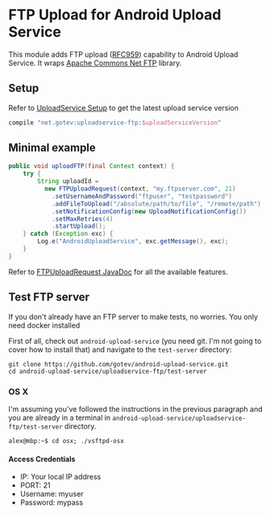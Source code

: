 FTP Upload for Android Upload Service
============================================

This module adds FTP upload ([RFC959](https://tools.ietf.org/html/rfc959)) capability to Android Upload Service. It wraps [Apache Commons Net FTP](https://commons.apache.org/proper/commons-net/dependency-info.html) library.

## Setup
Refer to [UploadService Setup](https://github.com/gotev/android-upload-service/wiki/Setup) to get the latest upload service version
```groovy
compile "net.gotev:uploadservice-ftp:$uploadServiceVersion"
```

## Minimal example
```java
public void uploadFTP(final Context context) {
    try {
        String uploadId =
          new FTPUploadRequest(context, "my.ftpserver.com", 21)
            .setUsernameAndPassword("ftpuser", "testpassword")
            .addFileToUpload("/absolute/path/to/file", "/remote/path")
            .setNotificationConfig(new UploadNotificationConfig())
            .setMaxRetries(4)
            .startUpload();
    } catch (Exception exc) {
        Log.e("AndroidUploadService", exc.getMessage(), exc);
    }
}
```
Refer to [FTPUploadRequest JavaDoc](http://gotev.github.io/android-upload-service/javadoc-ftp/net/gotev/uploadservice/ftp/FTPUploadRequest.html) for all the available features.

## Test FTP server
If you don't already have an FTP server to make tests, no worries. You only need docker installed

First of all, check out `android-upload-service` (you need git. I'm not going to cover how to install that) and navigate to the `test-server` directory:
```
git clone https://github.com/gotev/android-upload-service.git
cd android-upload-service/uploadservice-ftp/test-server
```

### OS X
I'm assuming you've followed the instructions in the previous paragraph and you are already in a terminal in `android-upload-service/uploadservice-ftp/test-server` directory.
```
alex@mbp:~$ cd osx; ./vsftpd-osx
```
#### Access Credentials
* IP: Your local IP address
* PORT: 21
* Username: myuser
* Password: mypass
